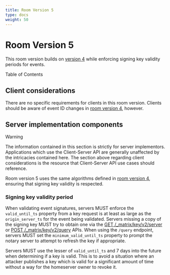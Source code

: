 ```yaml
---
title: Room Version 5
type: docs
weight: 50
---
```


# Room Version 5

This room version builds on [version 4](v4.html) while enforcing signing
key validity periods for events.

Table of Contents

## Client considerations

There are no specific requirements for clients in this room version.
Clients should be aware of event ID changes in [room version
4](v4.html), however.

## Server implementation components

Warning

The information contained in this section is strictly for server
implementors. Applications which use the Client-Server API are generally
unaffected by the intricacies contained here. The section above
regarding client considerations is the resource that Client-Server API
use cases should reference.

Room version 5 uses the same algorithms defined in [room version
4](v4.html), ensuring that signing key validity is respected.

### Signing key validity period

When validating event signatures, servers MUST enforce the
`valid_until_ts` property from a key request is at least as large as the
`origin_server_ts` for the event being validated. Servers missing a copy
of the signing key MUST try to obtain one via the [GET
/\_matrix/key/v2/server](../server_server/%SERVER_RELEASE_LABEL%.html#get-matrix-key-v2-server-keyid)
or [POST
/\_matrix/key/v2/query](../server_server/%SERVER_RELEASE_LABEL%.html#post-matrix-key-v2-query)
APIs. When using the `/query` endpoint, servers MUST set the
`minimum_valid_until_ts` property to prompt the notary server to attempt
to refresh the key if appropriate.

Servers MUST use the lesser of `valid_until_ts` and 7 days into the
future when determining if a key is valid. This is to avoid a situation
where an attacker publishes a key which is valid for a significant
amount of time without a way for the homeserver owner to revoke it.
